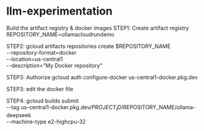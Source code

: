 # llm-experimentation

Build the artifact registry & docker images
STEP1: Create artifact registry 
REPOSITORY_NAME=ollamacloudrundemo

STEP2: 
gcloud artifacts repositories create $REPOSITORY_NAME \
    --repository-format=docker \
    --location=us-central1 \
    --description="My Docker repository"

STEP3: Authorize
gcloud auth configure-docker us-central1-docker.pkg.dev


STEP3: edit the docker file

STEP4: 
gcloud builds submit \
  --tag us-central1-docker.pkg.dev/$PROJECT_ID/$REPOSITORY_NAME/ollama-deepseek \
  --machine-type e2-highcpu-32

